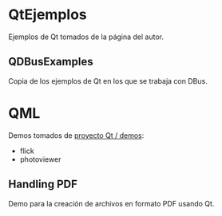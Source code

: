 QtEjemplos
==========

Ejemplos de Qt tomados de la página del autor.


QDBusExamples
-------------

Copia de los ejemplos de Qt en los que se trabaja con DBus.

QML
===

Demos tomados de [proyecto Qt / demos](http://qt-project.org/doc/qt-4.8/qdeclarativeexamples.html):

* flick
* photoviewer


Handling PDF
------------

Demo para la creación de archivos en formato PDF usando Qt.

